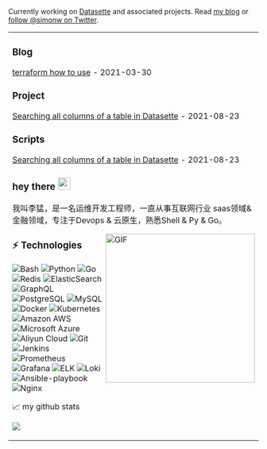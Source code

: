 Currently working on [Datasette](https://datasette.io/) and associated projects. Read [my blog](https://simonwillison.net/) or [follow @simonw on Twitter](https://twitter.com/simonw).

<table><tr><td valign="top" width="33%">

### Blog
<!-- blog starts -->
[terraform how to use](https://github.com/olddriver4/terraform-blog) - 2021-03-30
<!-- blog ends -->

### Project
<!-- tils starts -->
[Searching all columns of a table in Datasette](https://til.simonwillison.net/datasette/search-all-columns-trick) - 2021-08-23
<!-- blog ends -->
  
### Scripts
<!-- tils starts -->
[Searching all columns of a table in Datasette](https://til.simonwillison.net/datasette/search-all-columns-trick) - 2021-08-23
<!-- blog ends -->
 
 ### hey there <img src="https://media.giphy.com/media/hvRJCLFzcasrR4ia7z/giphy.gif" width="25px">
我叫李猛，是一名运维开发工程师，一直从事互联网行业 saas领域&金融领域，专注于Devops & 云原生，熟悉Shell & Py & Go。


  
  
  <img align="right" alt="GIF" src="https://github.com/abhisheknaiidu/abhisheknaiidu/blob/master/code.gif?raw=true" width="300" height="300" />

### ⚡ Technologies

![Bash](https://img.shields.io/badge/-Bash-black?style=flat-square&logo=Bash)
![Python](https://img.shields.io/badge/-Python-black?style=flat-square&logo=Python)
![Go](https://img.shields.io/badge/-Go-black?style=flat-square&logo=Go)
![Redis](https://img.shields.io/badge/-Redis-black?style=flat-square&logo=Redis)
![ElasticSearch](https://img.shields.io/badge/-ElasticSearch-005571?style=flat-square&logo=elasticsearch)
![GraphQL](https://img.shields.io/badge/-GraphQL-E10098?style=flat-square&logo=graphql)
![PostgreSQL](https://img.shields.io/badge/-PostgreSQL-336791?style=flat-square&logo=postgresql)
![MySQL](https://img.shields.io/badge/-MySQL-black?style=flat-square&logo=mysql)
![Docker](https://img.shields.io/badge/-Docker-black?style=flat-square&logo=docker)
![Kubernetes](https://img.shields.io/badge/-Kubernetes-black?style=flat-square&logo=Kubernetes)
![Amazon AWS](https://img.shields.io/badge/Amazon%20AWS-232F3E?style=flat-square&logo=amazon-aws)
![Microsoft Azure](https://img.shields.io/badge/Microsoft%20Azure-232F7E?style=flat-square&logo=microsoft-azure)
![Aliyun Cloud](https://img.shields.io/badge/Aliyun%20Cloud-black?style=flat-square&logo=Aliyun-cloud)
![Git](https://img.shields.io/badge/-Git-black?style=flat-square&logo=git)
![Jenkins](https://img.shields.io/badge/-Jenkins-black?style=flat-square&logo=Jenkins)
![Prometheus](https://img.shields.io/badge/-Prometheus-black?style=flat-square&logo=Prometheus)
![Grafana](https://img.shields.io/badge/-Grafana-black?style=flat-square&logo=Grafana)
![ELK](https://img.shields.io/badge/-ELK-E34A86?style=flat-square&logo=ELK)
![Loki](https://img.shields.io/badge/-Loki-00599C?style=flat-square&logo=Loki)
![Ansible-playbook](https://img.shields.io/badge/-Ansible_playbook-1572B6?style=flat-square&logo=Ansible-playbook)
![Nginx](https://img.shields.io/badge/-Nginx-007ACC?style=flat-square&logo=Nginx)

📈 my github stats
<!--START_SECTION:waka-->
![](https://github-readme-stats.vercel.app/api?username=olddriver4&theme=synthwave)

<!--END_SECTION:waka-->
